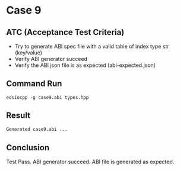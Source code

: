 # Case 9

## ATC (Acceptance Test Criteria)
- Try to generate ABI spec file with a valid table of index type str (key/value)
- Verify ABI generator succeed
- Verify the ABI json file is as expected (abi-expected.json)

## Command Run
```
eosiocpp -g case9.abi types.hpp
```

## Result
```bash
Generated case9.abi ...
```

## Conclusion
Test Pass.
ABI generator succeed.
ABI file is generated as expected.
